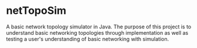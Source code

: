netTopoSim
==========

A basic network topology simulator in Java.  The purpose of this project is to understand basic networking topologies through implementation as well as testing a user's understanding of basic networking with simulation.


